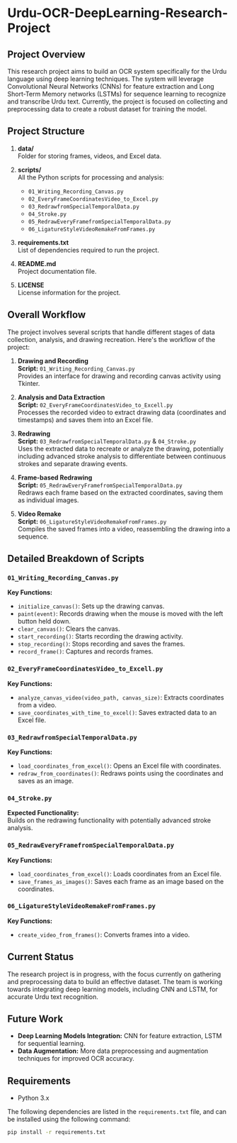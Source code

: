# Urdu-OCR-DeepLearning-Research-Project

## Project Overview
This research project aims to build an OCR system specifically for the Urdu language using deep learning techniques. The system will leverage Convolutional Neural Networks (CNNs) for feature extraction and Long Short-Term Memory networks (LSTMs) for sequence learning to recognize and transcribe Urdu text. Currently, the project is focused on collecting and preprocessing data to create a robust dataset for training the model.

## Project Structure
1. **data/**  
   Folder for storing frames, videos, and Excel data.

2. **scripts/**  
   All the Python scripts for processing and analysis:
   - `01_Writing_Recording_Canvas.py`  
   - `02_EveryFrameCoordinatesVideo_to_Excel.py`  
   - `03_RedrawfromSpecialTemporalData.py`  
   - `04_Stroke.py`  
   - `05_RedrawEveryFramefromSpecialTemporalData.py`  
   - `06_LigatureStyleVideoRemakeFromFrames.py`

3. **requirements.txt**  
   List of dependencies required to run the project.

4. **README.md**  
   Project documentation file.

5. **LICENSE**  
   License information for the project.

## Overall Workflow
The project involves several scripts that handle different stages of data collection, analysis, and drawing recreation. Here's the workflow of the project:

1. **Drawing and Recording**  
   **Script:** `01_Writing_Recording_Canvas.py`  
   Provides an interface for drawing and recording canvas activity using Tkinter.

2. **Analysis and Data Extraction**  
   **Script:** `02_EveryFrameCoordinatesVideo_to_Excell.py`  
   Processes the recorded video to extract drawing data (coordinates and timestamps) and saves them into an Excel file.

3. **Redrawing**  
   **Script:** `03_RedrawfromSpecialTemporalData.py` & `04_Stroke.py`  
   Uses the extracted data to recreate or analyze the drawing, potentially including advanced stroke analysis to differentiate between continuous strokes and separate drawing events.

4. **Frame-based Redrawing**  
   **Script:** `05_RedrawEveryFramefromSpecialTemporalData.py`  
   Redraws each frame based on the extracted coordinates, saving them as individual images.

5. **Video Remake**  
   **Script:** `06_LigatureStyleVideoRemakeFromFrames.py`  
   Compiles the saved frames into a video, reassembling the drawing into a sequence.

## Detailed Breakdown of Scripts

### `01_Writing_Recording_Canvas.py`
**Key Functions:**
- `initialize_canvas()`: Sets up the drawing canvas.
- `paint(event)`: Records drawing when the mouse is moved with the left button held down.
- `clear_canvas()`: Clears the canvas.
- `start_recording()`: Starts recording the drawing activity.
- `stop_recording()`: Stops recording and saves the frames.
- `record_frame()`: Captures and records frames.

### `02_EveryFrameCoordinatesVideo_to_Excell.py`
**Key Functions:**
- `analyze_canvas_video(video_path, canvas_size)`: Extracts coordinates from a video.
- `save_coordinates_with_time_to_excel()`: Saves extracted data to an Excel file.

### `03_RedrawfromSpecialTemporalData.py`
**Key Functions:**
- `load_coordinates_from_excel()`: Opens an Excel file with coordinates.
- `redraw_from_coordinates()`: Redraws points using the coordinates and saves as an image.

### `04_Stroke.py`
**Expected Functionality:**  
Builds on the redrawing functionality with potentially advanced stroke analysis.

### `05_RedrawEveryFramefromSpecialTemporalData.py`
**Key Functions:**
- `load_coordinates_from_excel()`: Loads coordinates from an Excel file.
- `save_frames_as_images()`: Saves each frame as an image based on the coordinates.

### `06_LigatureStyleVideoRemakeFromFrames.py`
**Key Functions:**
- `create_video_from_frames()`: Converts frames into a video.

## Current Status
The research project is in progress, with the focus currently on gathering and preprocessing data to build an effective dataset. The team is working towards integrating deep learning models, including CNN and LSTM, for accurate Urdu text recognition.

## Future Work
- **Deep Learning Models Integration:** CNN for feature extraction, LSTM for sequential learning.
- **Data Augmentation:** More data preprocessing and augmentation techniques for improved OCR accuracy.

## Requirements
- Python 3.x

The following dependencies are listed in the `requirements.txt` file, and can be installed using the following command:
```bash
pip install -r requirements.txt
